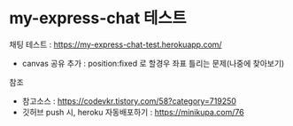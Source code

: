 # my-express-chat 테스트

채팅 테스트 : https://my-express-chat-test.herokuapp.com/
* canvas 공유 추가 : position:fixed 로 할경우 좌표 틀리는 문제(나중에 찾아보기)

참조
* 참고소스 : https://codevkr.tistory.com/58?category=719250
* 깃허브 push 시, heroku 자동배포하기 : https://minikupa.com/76
